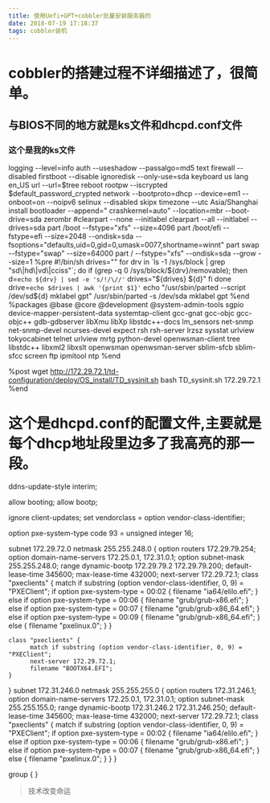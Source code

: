 ```yaml
---
title: 使用Uefi+GPT+cobbler批量安装服务器的
date: 2018-07-19 17:18:37
tags: cobbler装机
---
```


# cobbler的搭建过程不详细描述了，很简单。
## 与BIOS不同的地方就是ks文件和dhcpd.conf文件
### 这个是我的ks文件
logging --level=info
auth  --useshadow  --passalgo=md5
text
firewall --disabled
firstboot --disable
ignoredisk --only-use=sda
keyboard us
lang en_US
url --url=$tree
reboot
rootpw --iscrypted $default_password_crypted
network --bootproto=dhcp --device=em1 --onboot=on --noipv6
selinux --disabled
skipx
timezone  --utc Asia/Shanghai
install
bootloader --append=" crashkernel=auto" --location=mbr --boot-drive=sda
zerombr
#clearpart --none --initlabel
clearpart --all --initlabel --drives=sda
part /boot --fstype="xfs"  --size=4096
part /boot/efi --fstype=efi --size=2048 --ondisk=sda --fsoptions="defaults,uid=0,gid=0,umask=0077,shortname=winnt"
part swap --fstype="swap"  --size=64000
part / --fstype="xfs" --ondisk=sda  --grow --size=1
%pre
#!/bin/sh
drives=""
for drv in `ls -1 /sys/block | grep "sd\|hd\|vd\|cciss"`; do
    if (grep -q 0 /sys/block/${drv}/removable); then
        d=`echo ${drv} | sed -e 's/!/\//'`
        drives="${drives} ${d}"
    fi
done
drive=`echo $drives | awk '{print $1}'`
echo "/usr/sbin/parted --script /dev/sd${d} mklabel gpt"
/usr/sbin/parted -s /dev/sda mklabel gpt
%end
%packages
@base
@core
@development
@system-admin-tools
sgpio
device-mapper-persistent-data
systemtap-client
gcc-gnat
gcc-objc
gcc-objc++
gdb-gdbserver
libXmu
libXp
libstdc++-docs
lm_sensors
net-snmp
net-snmp-devel
ncurses-devel
expect
rsh
rsh-server
lrzsz
sysstat
urlview
tokyocabinet
telnet
urlview
mrtg
python-devel
openwsman-client
tree
libstdc++
libxml2
libxslt
openwsman
openwsman-server
sblim-sfcb 
sblim-sfcc
screen
ftp
ipmitool
ntp
%end

%post
wget http://172.29.72.1/td-configuration/deploy/OS_install/TD_sysinit.sh
bash TD_sysinit.sh 172.29.72.1
%end

# 这个是dhcpd.conf的配置文件,主要就是每个dhcp地址段里边多了我高亮的那一段。
ddns-update-style interim;

allow booting;
allow bootp;

ignore client-updates;
set vendorclass = option vendor-class-identifier;

option pxe-system-type code 93 = unsigned integer 16;

subnet 172.29.72.0 netmask 255.255.248.0 {
     option routers             172.29.79.254;
     option domain-name-servers 172.25.0.1, 172.31.0.1;
     option subnet-mask         255.255.248.0;
     range dynamic-bootp        172.29.79.2 172.29.79.200;
     default-lease-time         345600;
     max-lease-time             432000;
     next-server                172.29.72.1;
     class "pxeclients" {
          match if substring (option vendor-class-identifier, 0, 9) = "PXEClient";
          if option pxe-system-type = 00:02 {
                  filename "ia64/elilo.efi";
          } else if option pxe-system-type = 00:06 {
                  filename "grub/grub-x86.efi";
          } else if option pxe-system-type = 00:07 {
                  filename "grub/grub-x86_64.efi";
          } else if option pxe-system-type = 00:09 {
                 filename "grub/grub-x86_64.efi";
          } else {
                  filename "pxelinux.0";
          }
     }

    class "pxeclients" { 
          match if substring (option vendor-class-identifier, 0, 9) = "PXEClient"; 
          next-server 172.29.72.1; 
          filename "BOOTX64.EFI"; 
    }
}
subnet 172.31.246.0 netmask 255.255.255.0 {
     option routers             172.31.246.1;
     option domain-name-servers 172.25.0.1, 172.31.0.1;
     option subnet-mask         255.255.155.0;
     range dynamic-bootp        172.31.246.2 172.31.246.250;
     default-lease-time         345600;
     max-lease-time             432000;
     next-server                172.29.72.1;
     class "pxeclients" {
          match if substring (option vendor-class-identifier, 0, 9) = "PXEClient";
          if option pxe-system-type = 00:02 {
                  filename "ia64/elilo.efi";
          } else if option pxe-system-type = 00:06 {
                  filename "grub/grub-x86.efi";
          } else if option pxe-system-type = 00:07 {
                  filename "grub/grub-x86_64.efi";
          } else {
                  filename "pxelinux.0";
          }
     }
}


group {
}

> 技术改变命运
